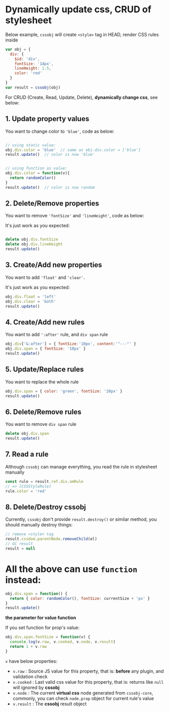 # Dynamically update css, CRUD of stylesheet

Below example, `cssobj` will create `<style>` tag in HEAD, render CSS rules inside

```javascript
var obj = {
  div: {
    $id: 'div',
    fontSize: '14px',
    lineHeight: 1.5,
    color: 'red'
  }
}
var result = cssobj(obj)

```


For CRUD (Create, Read, Update, Delete), **dynamically change css**, see below:

## 1. Update property values

You want to change color to `'blue'`, code as below:

```javascript

// using static value:
obj.div.color = 'blue'  // same as obj.div.color = ['blue']
result.update()  // color is now 'blue'


// using function as value:
obj.div.color = function(v){
  return randomColor()
}
result.update()  // color is now random

```

## 2. Delete/Remove properties

You want to remove `'fontSize'` and `'lineHeight'`, code as below:

It's just work as you expected:

```javascript

delete obj.div.fontSize
delete obj.div.lineHeight
result.update()

```

## 3. Create/Add new properties

You want to add `'float'` and `'clear'`.

It's just work as you expected:

```javascript
obj.div.float = 'left'
obj.div.clear = 'both'
result.update()
```

## 4. Create/Add new rules

You want to add `':after'` rule, and `div span` rule

```javascript
obj.div['&:after'] = { fontSize:'10px', content:'"---"' }
obj.div.span = { fontSize: '18px' }
result.update()
```

## 5. Update/Replace rules

You want to replace the whole rule

```javascript
obj.div.span = { color: 'green', fontSize: '20px' }
result.update()
```

## 6. Delete/Remove rules

You want to remove `div span` rule

```javascript
delete obj.div.span
result.update()
```

## 7. Read a rule

Although `cssobj` can manage everything, you read the rule in stylesheet manually

```javascript
const rule = result.ref.div.omRule
// => [CSSStyleRule]
rule.color = 'red'
```

## 8. Delete/Destroy cssobj

Currently, `cssobj` don't provide `result.destroy()` or similar method, you should manually destroy things:

```javascript
// remove <style> tag
result.cssdom.parentNode.removeChild(el)
// GC result
result = null
```

# All the above can use `function` instead:

```javascript
obj.div.span = function() {
  return { color: randomColor(), fontSize: currentSize + 'px' }
}
result.update()
```

**the parameter for value function**

If you set function for prop's value:

```javascript
obj.div.span.fontSize = function(v) {
  console.log(v.raw, v.cooked, v.node, v.result)
  return 1 + v.raw
}
```

`v` have below properties:

 - `v.raw` : Source JS value for this property, that is: **before** any plugin, and validation check
 - `v.cooked` : Last valid css value for this property, that is: returns like `null` will ignored by **cssobj**
 - `v.node` : The current **virtual css** node generated from `cssobj-core`, commonly, you can check `node.prop` object for current rule's value
 - `v.result` : The **cssobj** result object
